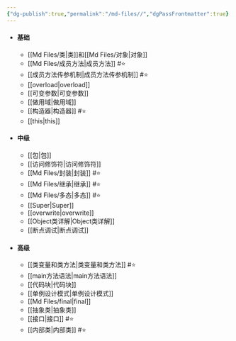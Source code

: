```yaml
---
{"dg-publish":true,"permalink":"/md-files//","dgPassFrontmatter":true}
---
```


- #### 基础
	- [[Md Files/类\|类]]和[[Md Files/对象\|对象]]  
	- [[Md Files/成员方法\|成员方法]] #⭐️ 
	- [[成员方法传参机制\|成员方法传参机制]] #⭐️ 
	- [[overload\|overload]] 
	- [[可变参数\|可变参数]] 
	- [[做用域\|做用域]] 
	- [[构造器\|构造器]] #⭐️ 
	- [[this\|this]] 
- #### 中级
	- [[包\|包]] 
	- [[访问修饰符\|访问修饰符]] 
	- [[Md Files/封装\|封装]] #⭐️ 
	- [[Md Files/继承\|继承]] #⭐️ 
	- [[Md Files/多态\|多态]] #⭐️ 
	- [[Super\|Super]] 
	- [[overwrite\|overwrite]] 
	- [[Object类详解\|Object类详解]] 
	- [[断点调试\|断点调试]] 
- #### 高级 
	- [[类变量和类方法\|类变量和类方法]] #⭐️ 
	- [[main方法语法\|main方法语法]] 
	- [[代码块\|代码块]] 
	- [[单例设计模式\|单例设计模式]] 
	- [[Md Files/final\|final]] 
	- [[抽象类\|抽象类]] 
	- [[接口\|接口]] #⭐️ 
	- [[内部类\|内部类]] #⭐️ 